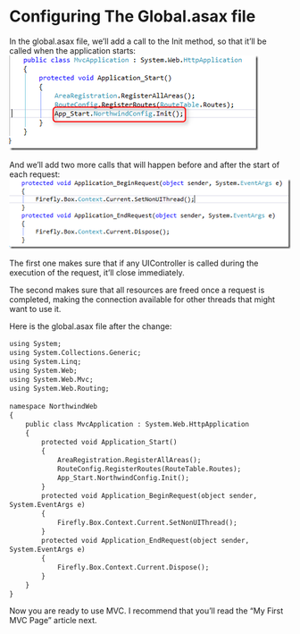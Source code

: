 ﻿# Configuring The Global.asax file

In the global.asax file, we’ll add a call to the Init method, so that it’ll be called when the application starts:  
![](MvcApplication.png)  

And we’ll add two more calls that will happen before and after the start of each request:
![](Application_BeginRequest.png)  

The first one makes sure that if any UIController is called during the execution of the request, it’ll close immediately.

The second makes sure that all resources are freed once a request is completed, making the connection available for other threads that might want to use it.

Here is the global.asax file after the change:
```csdiff
using System;
using System.Collections.Generic;
using System.Linq;
using System.Web;
using System.Web.Mvc;
using System.Web.Routing;

namespace NorthwindWeb
{
    public class MvcApplication : System.Web.HttpApplication
    {
        protected void Application_Start()
        {
            AreaRegistration.RegisterAllAreas();
            RouteConfig.RegisterRoutes(RouteTable.Routes);
            App_Start.NorthwindConfig.Init();
        }
        protected void Application_BeginRequest(object sender, System.EventArgs e)
        {
            Firefly.Box.Context.Current.SetNonUIThread();
        }
        protected void Application_EndRequest(object sender, System.EventArgs e)
        {
            Firefly.Box.Context.Current.Dispose();
        }
    }
}
```

Now you are ready to use MVC. I recommend that you’ll read the “My First MVC Page” article next.